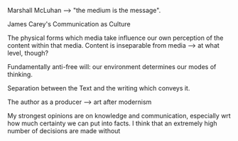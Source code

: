 Marshall McLuhan --> "the medium is the message".

James Carey's Communication as Culture

The physical forms which media take influence our own perception of the content within that media. Content is inseparable from media --> at what level, though?

Fundamentally anti-free will: our environment determines our modes of thinking.

Separation between the Text and the writing which conveys it.

The author as a producer --> art after modernism


My strongest opinions are on knowledge and communication, especially wrt how much certainty we can put into facts. I think that an extremely high number of decisions are made without


